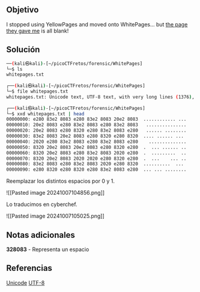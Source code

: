 ## Objetivo
I stopped using YellowPages and moved onto WhitePages... but [the page they gave me](https://jupiter.challenges.picoctf.org/static/95be9526e162185c741259a75dffa0ab/whitepages.txt) is all blank!

## Solución
```bash
──(kali㉿kali)-[~/picoCTFretos/forensic/WhitePages]
└─$ ls
whitepages.txt
                                                                             
┌──(kali㉿kali)-[~/picoCTFretos/forensic/WhitePages]
└─$ file whitepages.txt 
whitepages.txt: Unicode text, UTF-8 text, with very long lines (1376), with no line terminators
                                                                             
┌──(kali㉿kali)-[~/picoCTFretos/forensic/WhitePages]
└─$ xxd whitepages.txt | head
00000000: e280 83e2 8083 e280 83e2 8083 20e2 8083  ............ ...
00000010: 20e2 8083 e280 83e2 8083 e280 83e2 8083   ...............
00000020: 20e2 8083 e280 8320 e280 83e2 8083 e280   ...... ........
00000030: 83e2 8083 20e2 8083 e280 8320 e280 8320  .... ...... ... 
00000040: 2020 e280 83e2 8083 e280 83e2 8083 e280    ..............
00000050: 8320 20e2 8083 20e2 8083 e280 8320 e280  .  ... ...... ..
00000060: 8320 20e2 8083 e280 83e2 8083 2020 e280  .  .........  ..
00000070: 8320 20e2 8083 2020 2020 e280 8320 e280  .  ...    ... ..
00000080: 83e2 8083 e280 83e2 8083 2020 e280 8320  ..........  ... 
00000090: e280 8320 e280 8320 e280 83e2 8083 e280  ... ... ........
```
Reemplazar los distintos espacios por 0 y 1.

![[Pasted image 20241007104856.png]]

Lo traducimos en cyberchef.

![[Pasted image 20241007105025.png]]
## Notas adicionales
**328083** - Representa un espacio
## Referencias
[Unicode](https://en.wikipedia.org/wiki/Unicode)
[UTF-8](https://es.wikipedia.org/wiki/UTF-8)
